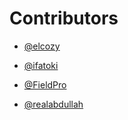 # Contributors
-  [@elcozy](https://github.com/elcozy)

-  [@ifatoki](https://github.com/ifatoki)

-  [@FieldPro](https://github.com/FieldPro)

-  [@realabdullah](https://github.com/realabdullah)

